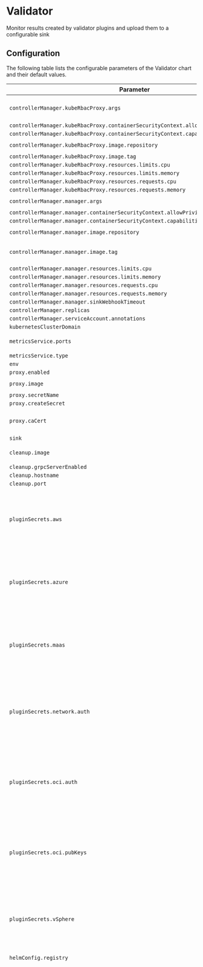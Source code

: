 
Validator
===========

Monitor results created by validator plugins and upload them to a configurable sink


## Configuration

The following table lists the configurable parameters of the Validator chart and their default values.

| Parameter                | Description             | Default        |
| ------------------------ | ----------------------- | -------------- |
| `controllerManager.kubeRbacProxy.args` |  | `["--secure-listen-address=0.0.0.0:8443", "--upstream=http://127.0.0.1:8080/", "--logtostderr=true", "--v=0"]` |
| `controllerManager.kubeRbacProxy.containerSecurityContext.allowPrivilegeEscalation` |  | `false` |
| `controllerManager.kubeRbacProxy.containerSecurityContext.capabilities.drop` |  | `["ALL"]` |
| `controllerManager.kubeRbacProxy.image.repository` |  | `"gcr.io/kubebuilder/kube-rbac-proxy"` |
| `controllerManager.kubeRbacProxy.image.tag` |  | `"v0.16.0"` |
| `controllerManager.kubeRbacProxy.resources.limits.cpu` |  | `"500m"` |
| `controllerManager.kubeRbacProxy.resources.limits.memory` |  | `"128Mi"` |
| `controllerManager.kubeRbacProxy.resources.requests.cpu` |  | `"5m"` |
| `controllerManager.kubeRbacProxy.resources.requests.memory` |  | `"64Mi"` |
| `controllerManager.manager.args` |  | `["--health-probe-bind-address=:8081", "--leader-elect"]` |
| `controllerManager.manager.containerSecurityContext.allowPrivilegeEscalation` |  | `false` |
| `controllerManager.manager.containerSecurityContext.capabilities.drop` |  | `["ALL"]` |
| `controllerManager.manager.image.repository` |  | `"quay.io/validator-labs/validator"` |
| `controllerManager.manager.image.tag` | x-release-please-version | `"v0.1.3"` |
| `controllerManager.manager.resources.limits.cpu` |  | `"500m"` |
| `controllerManager.manager.resources.limits.memory` |  | `"512Mi"` |
| `controllerManager.manager.resources.requests.cpu` |  | `"10m"` |
| `controllerManager.manager.resources.requests.memory` |  | `"64Mi"` |
| `controllerManager.manager.sinkWebhookTimeout` |  | `"30s"` |
| `controllerManager.replicas` |  | `1` |
| `controllerManager.serviceAccount.annotations` |  | `{}` |
| `kubernetesClusterDomain` |  | `"cluster.local"` |
| `metricsService.ports` |  | `[{"name": "https", "port": 8443, "protocol": "TCP", "targetPort": "https"}]` |
| `metricsService.type` |  | `"ClusterIP"` |
| `env` |  | `[]` |
| `proxy.enabled` |  | `false` |
| `proxy.image` |  | `"quay.io/validator-labs/validator-certs-init:1.0.0"` |
| `proxy.secretName` |  | `"proxy-cert"` |
| `proxy.createSecret` |  | `false` |
| `proxy.caCert` |  | `"-----BEGIN CERTIFICATE-----\n<your certificate content here>\n-----END CERTIFICATE-----\n"` |
| `sink` |  | `{}` |
| `cleanup.image` |  | `"gcr.io/spectro-images-public/release/spectro-cleanup:1.2.0"` |
| `cleanup.grpcServerEnabled` |  | `true` |
| `cleanup.hostname` |  | `"validator-cleanup-service"` |
| `cleanup.port` |  | `3006` |
| `pluginSecrets.aws` | Don't forget to delete these curly braces if you're specifying credentials here! | `{}` |
| `pluginSecrets.azure` | Don't forget to delete these curly braces if you're specifying credentials here! | `{}` |
| `pluginSecrets.maas` | Don't forget to delete these curly braces if you're specifying credentials here! | `{}` |
| `pluginSecrets.network.auth` | Don't forget to delete these square brackets if you're specifying credentials here! | `[]` |
| `pluginSecrets.oci.auth` | Don't forget to delete these square brackets if you're specifying credentials here! | `[]` |
| `pluginSecrets.oci.pubKeys` | Don't forget to delete these square brackets if you're specifying public keys here! | `[]` |
| `pluginSecrets.vSphere` | Don't forget to delete these curly braces if you're specifying credentials here! | `{}` |
| `helmConfig.registry` |  | `"https://validator-labs.github.io"` |
| `plugins` |  | `[{"chart": {"name": "validator-plugin-azure", "repository": "validator-plugin-azure", "version": "v0.0.16"}, "values": "controllerManager:\n  kubeRbacProxy:\n    args:\n      - --secure-listen-address=0.0.0.0:8443\n      - --upstream=http://127.0.0.1:8080/\n      - --logtostderr=true\n      - --v=0\n    containerSecurityContext:\n      allowPrivilegeEscalation: false\n      capabilities:\n        drop:\n          - ALL\n    image:\n      repository: gcr.io/kubebuilder/kube-rbac-proxy\n      tag: v0.16.0\n    resources:\n      limits:\n        cpu: 500m\n        memory: 128Mi\n      requests:\n        cpu: 5m\n        memory: 64Mi\n  manager:\n    args:\n      - --health-probe-bind-address=:8081\n      - --leader-elect\n    containerSecurityContext:\n      allowPrivilegeEscalation: false\n      capabilities:\n        drop:\n          - ALL\n    image:\n      repository: quay.io/validator-labs/validator-plugin-azure\n      tag: v0.0.16\n    resources:\n      limits:\n        cpu: 500m\n        memory: 128Mi\n      requests:\n        cpu: 10m\n        memory: 64Mi\n    # Optionally specify a volumeMount to mount a volume containing a private key\n    # to leverage Azure Service principal with certificate authentication.\n    volumeMounts: []\n  replicas: 1\n  serviceAccount:\n    annotations: {}\n  # Optionally specify a volume containing a private key to leverage Azure Service\n  # principal with certificate authentication.\n  volumes: []\n  # Optionally specify additional labels to use for the controller-manager Pods.\n  podLabels: {}\nkubernetesClusterDomain: cluster.local\nmetricsService:\n  ports:\n    - name: https\n      port: 8443\n      protocol: TCP\n      targetPort: https\n  type: ClusterIP\nauth:\n  # Override the service account used by Azure validator (optional, could be used for WorkloadIdentityCredentials on AKS)\n  # WARNING: the chosen service account must include all RBAC privileges found in templates/manager-rbac.yaml\n  serviceAccountName: \"\""}, {"chart": {"name": "validator-plugin-oci", "repository": "validator-plugin-oci", "version": "v0.2.0"}, "values": "controllerManager:\n  kubeRbacProxy:\n    args:\n      - --secure-listen-address=0.0.0.0:8443\n      - --upstream=http://127.0.0.1:8080/\n      - --logtostderr=true\n      - --v=0\n    containerSecurityContext:\n      allowPrivilegeEscalation: false\n      capabilities:\n        drop:\n          - ALL\n    image:\n      repository: gcr.io/kubebuilder/kube-rbac-proxy\n      tag: v0.16.0\n    resources:\n      limits:\n        cpu: 500m\n        memory: 128Mi\n      requests:\n        cpu: 5m\n        memory: 64Mi\n  manager:\n    args:\n      - --health-probe-bind-address=:8081\n      - --leader-elect\n    containerSecurityContext:\n      allowPrivilegeEscalation: false\n      capabilities:\n        drop:\n          - ALL\n    image:\n      repository: quay.io/validator-labs/validator-plugin-oci\n      tag: v0.2.0\n    resources:\n      limits:\n        cpu: 500m\n        memory: 128Mi\n      requests:\n        cpu: 10m\n        memory: 64Mi\n  replicas: 1\n  serviceAccount:\n    annotations: {}\nkubernetesClusterDomain: cluster.local\nmetricsService:\n  ports:\n    - name: https\n      port: 8443\n      protocol: TCP\n      targetPort: https\n  type: ClusterIP"}, {"chart": {"name": "validator-plugin-kubescape", "repository": "validator-plugin-kubescape", "version": "v0.0.4"}, "values": "controllerManager:\n  kubeRbacProxy:\n    args:\n      - --secure-listen-address=0.0.0.0:8443\n      - --upstream=http://127.0.0.1:8080/\n      - --logtostderr=true\n      - --v=0\n    containerSecurityContext:\n      allowPrivilegeEscalation: false\n      capabilities:\n        drop:\n          - ALL\n    image:\n      repository: gcr.io/kubebuilder/kube-rbac-proxy\n      tag: v0.16.0\n    resources:\n      limits:\n        cpu: 500m\n        memory: 128Mi\n      requests:\n        cpu: 5m\n        memory: 64Mi\n  manager:\n    args:\n      - --health-probe-bind-address=:8081\n      - --leader-elect\n    containerSecurityContext:\n      allowPrivilegeEscalation: false\n      capabilities:\n        drop:\n          - ALL\n    image:\n      repository: quay.io/validator-labs/validator-plugin-kubescape\n      tag: v0.0.4\n    resources:\n      limits:\n        cpu: 500m\n        memory: 128Mi\n      requests:\n        cpu: 10m\n        memory: 64Mi\n    # Optionally specify a volumeMount to mount a volume containing a private key\n    # to leverage Azure Service principal with certificate authentication.\n    volumeMounts: []\n  replicas: 1\n  serviceAccount:\n    annotations: {}\n  # Optionally specify a volume containing a private key to leverage Azure Service\n  # principal with certificate authentication.\n  volumes: []\n  # Optionally specify additional labels to use for the controller-manager Pods.\n  podLabels: {}\nkubernetesClusterDomain: cluster.local\nmetricsService:\n  ports:\n    - name: https\n      port: 8443\n      protocol: TCP\n      targetPort: https\n  type: ClusterIP"}, {"chart": {"name": "validator-plugin-aws", "repository": "validator-plugin-aws", "version": "v0.1.4"}, "values": "controllerManager:\n  kubeRbacProxy:\n    args:\n      - --secure-listen-address=0.0.0.0:8443\n      - --upstream=http://127.0.0.1:8080/\n      - --logtostderr=true\n      - --v=0\n    containerSecurityContext:\n      allowPrivilegeEscalation: false\n      capabilities:\n        drop:\n          - ALL\n    image:\n      repository: gcr.io/kubebuilder/kube-rbac-proxy\n      tag: v0.16.0\n    resources:\n      limits:\n        cpu: 500m\n        memory: 128Mi\n      requests:\n        cpu: 5m\n        memory: 64Mi\n  manager:\n    args:\n      - --health-probe-bind-address=:8081\n      - --leader-elect\n    containerSecurityContext:\n      allowPrivilegeEscalation: false\n      capabilities:\n        drop:\n          - ALL\n    image:\n      repository: quay.io/validator-labs/validator-plugin-aws\n      tag: v0.1.4\n    resources:\n      limits:\n        cpu: 500m\n        memory: 128Mi\n      requests:\n        cpu: 10m\n        memory: 64Mi\n  replicas: 1\n  serviceAccount:\n    annotations: {}\nkubernetesClusterDomain: cluster.local\nmetricsService:\n  ports:\n    - name: https\n      port: 8443\n      protocol: TCP\n      targetPort: https\n  type: ClusterIP\nauth:\n  # Override the service account used by AWS validator (optional, could be used for IAM roles for Service Accounts)\n  # WARNING: the chosen service account must have the same RBAC privileges as seen in templates/manager-rbac.yaml\n  serviceAccountName: \"\""}, {"chart": {"name": "validator-plugin-network", "repository": "validator-plugin-network", "version": "v0.0.23"}, "values": "controllerManager:\n  kubeRbacProxy:\n    args:\n      - --secure-listen-address=0.0.0.0:8443\n      - --upstream=http://127.0.0.1:8080/\n      - --logtostderr=true\n      - --v=0\n    containerSecurityContext:\n      allowPrivilegeEscalation: false\n      capabilities:\n        drop:\n          - ALL\n    image:\n      repository: gcr.io/kubebuilder/kube-rbac-proxy\n      tag: v0.16.0\n    resources:\n      limits:\n        cpu: 500m\n        memory: 128Mi\n      requests:\n        cpu: 5m\n        memory: 64Mi\n  manager:\n    args:\n      - --health-probe-bind-address=:8081\n      - --leader-elect\n    containerSecurityContext:\n      allowPrivilegeEscalation: true\n      capabilities:\n        add:\n          - NET_RAW\n        drop:\n          - ALL\n    image:\n      repository: quay.io/validator-labs/validator-plugin-network\n      tag: v0.0.23\n    resources:\n      limits:\n        cpu: 500m\n        memory: 128Mi\n      requests:\n        cpu: 10m\n        memory: 64Mi\n  replicas: 1\n  serviceAccount:\n    annotations: {}\nkubernetesClusterDomain: cluster.local\nmetricsService:\n  ports:\n    - name: https\n      port: 8443\n      protocol: TCP\n      targetPort: https\n  type: ClusterIP"}, {"chart": {"name": "validator-plugin-maas", "repository": "validator-plugin-maas", "version": "v0.0.7"}, "values": "controllerManager:\n  kubeRbacProxy:\n    args:\n      - --secure-listen-address=0.0.0.0:8443\n      - --upstream=http://127.0.0.1:8080/\n      - --logtostderr=true\n      - --v=0\n    containerSecurityContext:\n      allowPrivilegeEscalation: false\n      capabilities:\n        drop:\n          - ALL\n    image:\n      repository: gcr.io/kubebuilder/kube-rbac-proxy\n      tag: v0.16.0\n    resources:\n      limits:\n        cpu: 500m\n        memory: 128Mi\n      requests:\n        cpu: 5m\n        memory: 64Mi\n  manager:\n    args:\n      - --health-probe-bind-address=:8081\n      - --leader-elect\n    containerSecurityContext:\n      allowPrivilegeEscalation: false\n      capabilities:\n        drop:\n          - ALL\n    image:\n      repository: quay.io/validator-labs/validator-plugin-maas\n      tag: v0.0.7\n    resources:\n      limits:\n        cpu: 500m\n        memory: 128Mi\n      requests:\n        cpu: 10m\n        memory: 64Mi\n  replicas: 1\n  serviceAccount:\n    annotations: {}\nkubernetesClusterDomain: cluster.local\nmetricsService:\n  ports:\n    - name: https\n      port: 8443\n      protocol: TCP\n      targetPort: https\n  type: ClusterIP"}, {"chart": {"name": "validator-plugin-vsphere", "repository": "validator-plugin-vsphere", "version": "v0.0.30"}, "values": "controllerManager:\n  kubeRbacProxy:\n    args:\n      - --secure-listen-address=0.0.0.0:8443\n      - --upstream=http://127.0.0.1:8080/\n      - --logtostderr=true\n      - --v=0\n    containerSecurityContext:\n      allowPrivilegeEscalation: false\n      capabilities:\n        drop:\n          - ALL\n    image:\n      repository: gcr.io/kubebuilder/kube-rbac-proxy\n      tag: v0.16.0\n    resources:\n      limits:\n        cpu: 500m\n        memory: 128Mi\n      requests:\n        cpu: 5m\n        memory: 64Mi\n  manager:\n    args:\n      - --health-probe-bind-address=:8081\n      - --metrics-bind-address=127.0.0.1:8080\n      - --leader-elect\n    containerSecurityContext:\n      allowPrivilegeEscalation: false\n      capabilities:\n        drop:\n          - ALL\n    image:\n      repository: quay.io/validator-labs/validator-plugin-vsphere\n      tag: v0.0.30\n    resources:\n      limits:\n        cpu: 500m\n        memory: 128Mi\n      requests:\n        cpu: 10m\n        memory: 64Mi\n  replicas: 1\n  serviceAccount:\n    annotations: {}\nkubernetesClusterDomain: cluster.local\nmetricsService:\n  ports:\n    - name: https\n      port: 8443\n      protocol: TCP\n      targetPort: https\n  type: ClusterIP"}]` |



---
_Documentation generated by [Frigate](https://frigate.readthedocs.io)._

